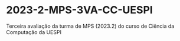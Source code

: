 # 2023-2-MPS-3VA-CC-UESPI
Terceira avaliação da turma de MPS (2023.2) do curso de Ciência da Computação da UESPI
